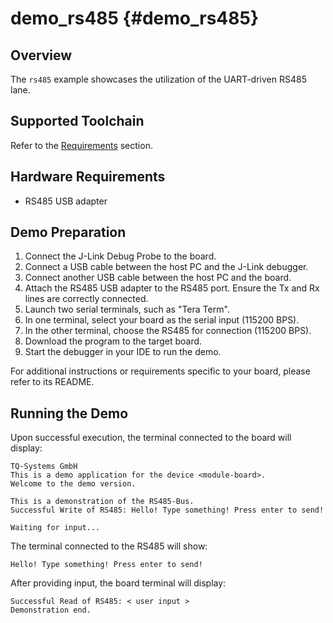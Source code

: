 demo_rs485 {#demo_rs485}
==========

## Overview
The `rs485` example showcases the utilization of the UART-driven RS485 lane.

## Supported Toolchain
Refer to the [Requirements](../../README.md#requirements) section.

## Hardware Requirements
- RS485 USB adapter

## Demo Preparation
1. Connect the J-Link Debug Probe to the board.
2. Connect a USB cable between the host PC and the J-Link debugger.
3. Connect another USB cable between the host PC and the board.
4. Attach the RS485 USB adapter to the RS485 port. Ensure the Tx and Rx lines are correctly connected.
5. Launch two serial terminals, such as "Tera Term".
6. In one terminal, select your board as the serial input (115200 BPS).
7. In the other terminal, choose the RS485 for connection (115200 BPS).
8. Download the program to the target board.
9. Start the debugger in your IDE to run the demo.

For additional instructions or requirements specific to your board, please refer to its README.

## Running the Demo
Upon successful execution, the terminal connected to the board will display:

```
TQ-Systems GmbH
This is a demo application for the device <module-board>.
Welcome to the demo version.

This is a demonstration of the RS485-Bus.
Successful Write of RS485: Hello! Type something! Press enter to send!

Waiting for input...

```

The terminal connected to the RS485 will show:

```
Hello! Type something! Press enter to send!

```

After providing input, the board terminal will display:

```
Successful Read of RS485: < user input >
Demonstration end.

```
